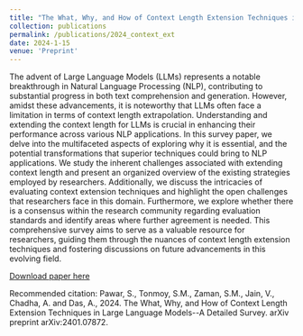 ```yaml
---
title: "The What, Why, and How of Context Length Extension Techniques in Large Language Models--A Detailed Survey"
collection: publications
permalink: /publications/2024_context_ext
date: 2024-1-15
venue: 'Preprint'
---
```

The advent of Large Language Models (LLMs) represents a notable breakthrough in Natural Language Processing (NLP), contributing to substantial progress in both text comprehension and generation. However, amidst these advancements, it is noteworthy that LLMs often face a limitation in terms of context length extrapolation. Understanding and extending the context length for LLMs is crucial in enhancing their performance across various NLP applications. In this survey paper, we delve into the multifaceted aspects of exploring why it is essential, and the potential transformations that superior techniques could bring to NLP applications. We study the inherent challenges associated with extending context length and present an organized overview of the existing strategies employed by researchers. Additionally, we discuss the intricacies of evaluating context extension techniques and highlight the open challenges that researchers face in this domain. Furthermore, we explore whether there is a consensus within the research community regarding evaluation standards and identify areas where further agreement is needed. This comprehensive survey aims to serve as a valuable resource for researchers, guiding them through the nuances of context length extension techniques and fostering discussions on future advancements in this evolving field.

[Download paper here](https://arxiv.org/abs/2401.07872)

Recommended citation: Pawar, S., Tonmoy, S.M., Zaman, S.M., Jain, V., Chadha, A. and Das, A., 2024. The What, Why, and How of Context Length Extension Techniques in Large Language Models--A Detailed Survey. arXiv preprint arXiv:2401.07872.


